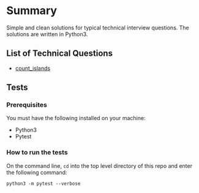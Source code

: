 # Summary
Simple and clean solutions for typical technical interview questions. The solutions are written in Python3. 

## List of Technical Questions
* [count_islands](https://github.com/bonicim/technical_interviews_exposed/blob/master/src/count_islands.py)




## Tests

### Prerequisites
You must have the following installed on your machine:
* Python3
* Pytest
  
### How to run the tests
On the command line, `cd` into the top level directory of this repo and enter the following command:

``` 
python3 -m pytest --verbose
```